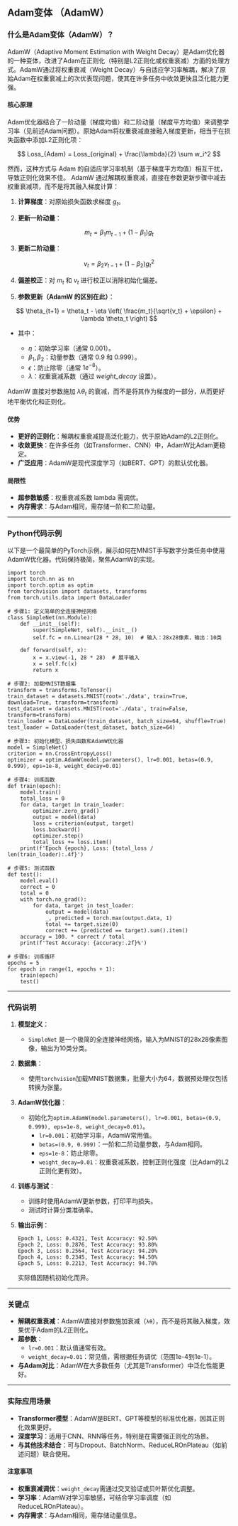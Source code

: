## Adam变体 （AdamW）
### 什么是Adam变体（AdamW）？

AdamW（Adaptive Moment Estimation with Weight Decay）是Adam优化器的一种变体，改进了Adam在正则化（特别是L2正则化或权重衰减）方面的处理方式。AdamW通过将权重衰减（Weight Decay）与自适应学习率解耦，解决了原始Adam在权重衰减上的次优表现问题，使其在许多任务中收敛更快且泛化能力更强。

#### 核心原理
Adam优化器结合了一阶动量（梯度均值）和二阶动量（梯度平方均值）来调整学习率（见前述Adam问题）。原始Adam将权重衰减直接融入梯度更新，相当于在损失函数中添加L2正则化项：


$$
Loss_{Adam} = Loss_{original} + \frac{\lambda}{2} \sum w_i^2
$$

然而，这种方式与 Adam 的自适应学习率机制（基于梯度平方均值）相互干扰，导致正则化效果不佳。
AdamW 通过解耦权重衰减，直接在参数更新步骤中减去权重衰减项，而不是将其融入梯度计算：


1. **计算梯度**：对原始损失函数求梯度 $g_t$。

2. **更新一阶动量**：

$$
m_t = \beta_1 m_{t-1} + (1 - \beta_1) g_t
$$

3. **更新二阶动量**：

$$
v_t = \beta_2 v_{t-1} + (1 - \beta_2) g_t^2
$$

4. **偏差校正**：对 $m_t$ 和 $v_t$ 进行校正以消除初始化偏差。

5. **参数更新（AdamW 的区别在此）**：

$$
\theta_{t+1} = \theta_t - \eta \left( \frac{m_t}{\sqrt{v_t} + \epsilon} + \lambda \theta_t \right)
$$


* 其中：

  * $\eta$：初始学习率（通常 0.001）。
  * $\beta_1, \beta_2$：动量参数（通常 0.9 和 0.999）。
  * $\epsilon$：防止除零（通常 $1e^{-8}$）。
  * $\lambda$：权重衰减系数（通过 *weight\_decay* 设置）。



AdamW 直接对参数施加 $\lambda \theta_t$ 的衰减，而不是将其作为梯度的一部分，从而更好地平衡优化和正则化。


#### 优势
- **更好的正则化**：解耦权重衰减提高泛化能力，优于原始Adam的L2正则化。
- **收敛更快**：在许多任务（如Transformer、CNN）中，AdamW比Adam更稳定。
- **广泛应用**：AdamW是现代深度学习（如BERT、GPT）的默认优化器。

#### 局限性
- **超参数敏感**：权重衰减系数 lambda 需调优。
- **内存需求**：与Adam相同，需存储一阶和二阶动量。

---

### Python代码示例

以下是一个最简单的PyTorch示例，展示如何在MNIST手写数字分类任务中使用AdamW优化器。代码保持极简，聚焦AdamW的实现。

```
import torch
import torch.nn as nn
import torch.optim as optim
from torchvision import datasets, transforms
from torch.utils.data import DataLoader

# 步骤1: 定义简单的全连接神经网络
class SimpleNet(nn.Module):
    def __init__(self):
        super(SimpleNet, self).__init__()
        self.fc = nn.Linear(28 * 28, 10)  # 输入：28x28像素，输出：10类
    
    def forward(self, x):
        x = x.view(-1, 28 * 28)  # 展平输入
        x = self.fc(x)
        return x

# 步骤2: 加载MNIST数据集
transform = transforms.ToTensor()
train_dataset = datasets.MNIST(root='./data', train=True, download=True, transform=transform)
test_dataset = datasets.MNIST(root='./data', train=False, transform=transform)
train_loader = DataLoader(train_dataset, batch_size=64, shuffle=True)
test_loader = DataLoader(test_dataset, batch_size=64)

# 步骤3: 初始化模型、损失函数和AdamW优化器
model = SimpleNet()
criterion = nn.CrossEntropyLoss()
optimizer = optim.AdamW(model.parameters(), lr=0.001, betas=(0.9, 0.999), eps=1e-8, weight_decay=0.01)

# 步骤4: 训练函数
def train(epoch):
    model.train()
    total_loss = 0
    for data, target in train_loader:
        optimizer.zero_grad()
        output = model(data)
        loss = criterion(output, target)
        loss.backward()
        optimizer.step()
        total_loss += loss.item()
    print(f'Epoch {epoch}, Loss: {total_loss / len(train_loader):.4f}')

# 步骤5: 测试函数
def test():
    model.eval()
    correct = 0
    total = 0
    with torch.no_grad():
        for data, target in test_loader:
            output = model(data)
            _, predicted = torch.max(output.data, 1)
            total += target.size(0)
            correct += (predicted == target).sum().item()
    accuracy = 100. * correct / total
    print(f'Test Accuracy: {accuracy:.2f}%')

# 步骤6: 训练循环
epochs = 5
for epoch in range(1, epochs + 1):
    train(epoch)
    test()
```

---

### 代码说明

1. **模型定义**：
   - `SimpleNet` 是一个极简的全连接神经网络，输入为MNIST的28x28像素图像，输出为10类分类。

2. **数据集**：
   - 使用`torchvision`加载MNIST数据集，批量大小为64，数据预处理仅包括转换为张量。

3. **AdamW优化器**：
   - 初始化为`optim.AdamW(model.parameters(), lr=0.001, betas=(0.9, 0.999), eps=1e-8, weight_decay=0.01)`。
     - `lr=0.001`：初始学习率，AdamW常用值。
     - `betas=(0.9, 0.999)`：一阶和二阶动量参数，与Adam相同。
     - `eps=1e-8`：防止除零。
     - `weight_decay=0.01`：权重衰减系数，控制正则化强度（比Adam的L2正则化更有效）。

4. **训练与测试**：
   - 训练时使用AdamW更新参数，打印平均损失。
   - 测试时计算分类准确率。

5. **输出示例**：
   ```
   Epoch 1, Loss: 0.4321, Test Accuracy: 92.50%
   Epoch 2, Loss: 0.2876, Test Accuracy: 93.80%
   Epoch 3, Loss: 0.2564, Test Accuracy: 94.20%
   Epoch 4, Loss: 0.2345, Test Accuracy: 94.50%
   Epoch 5, Loss: 0.2213, Test Accuracy: 94.70%
   ```
   实际值因随机初始化而异。

---

### 关键点
- **解耦权重衰减**：AdamW直接对参数施加衰减（`λθ`），而不是将其融入梯度，效果优于Adam的L2正则化。
- **超参数**：
   - `lr=0.001`：默认值通常有效。
   - `weight_decay=0.01`：常见值，需根据任务调优（范围1e-4到1e-1）。
- **与Adam对比**：AdamW在大多数任务（尤其是Transformer）中泛化性能更好。

---

### 实际应用场景
- **Transformer模型**：AdamW是BERT、GPT等模型的标准优化器，因其正则化效果更好。
- **深度学习**：适用于CNN、RNN等任务，特别是在需要强正则化的场景。
- **与其他技术结合**：可与Dropout、BatchNorm、ReduceLROnPlateau（如前述问题）联合使用。

#### 注意事项
- **权重衰减调优**：`weight_decay`需通过交叉验证或贝叶斯优化调整。
- **学习率**：AdamW对学习率敏感，可结合学习率调度（如ReduceLROnPlateau）。
- **内存需求**：与Adam相同，需存储动量信息。
